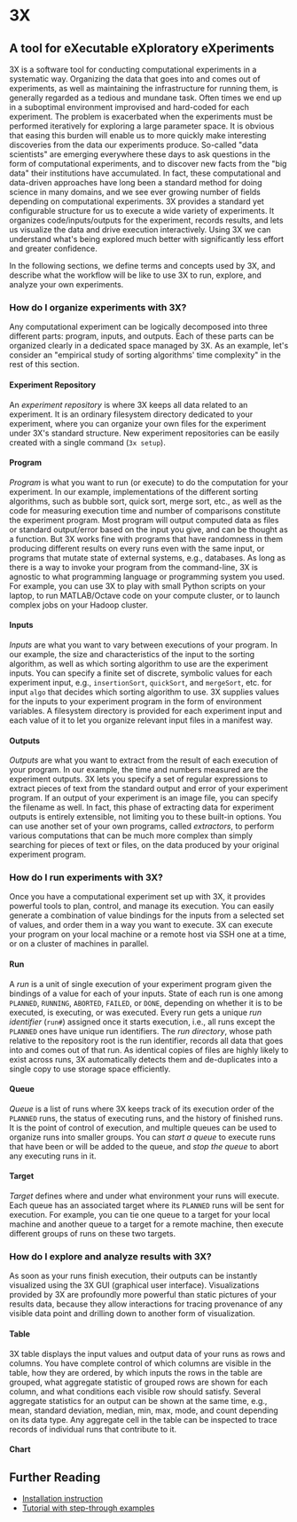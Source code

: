 # <i class="icon-beaker"></i> 3X
## A tool for eXecutable eXploratory eXperiments

3X is a software tool for conducting computational experiments in a systematic way.
Organizing the data that goes into and comes out of experiments, as well as maintaining the infrastructure for running them, is generally regarded as a tedious and mundane task.
Often times we end up in a suboptimal environment improvised and hard-coded for each experiment.
The problem is exacerbated when the experiments must be performed iteratively for exploring a large parameter space.
It is obvious that easing this burden will enable us to more quickly make interesting discoveries from the data our experiments produce.
So-called "data scientists" are emerging everywhere these days to ask questions in the form of computational experiments, and to discover new facts from the "big data" their institutions have accumulated.
In fact, these computational and data-driven approaches have long been a standard method for doing science in many domains, and we see ever growing number of fields depending on computational experiments.
3X provides a standard yet configurable structure for us to execute a wide variety of experiments.
It organizes code/inputs/outputs for the experiment, records results, and lets us visualize the data and drive execution interactively.
Using 3X we can understand what's being explored much better with significantly less effort and greater confidence.


<!--

Computational experiments are everywhere these days.
As data and information abound at every corner of human activity, computational methods are becoming an integral part of our intellectual endeavor.
It became crucial nowadays not just for computer scientists or researchers who deal with computers, but also for all kinds of engineers, physical and life scientists, and even for social scientists to deal with series of experiments that crunch data to discover new knowledge.

However, computational experiments are frequently done in an ad-hoc manner, which seriously undermines their credibility as well as the experimenters' productivity.
Everyone writes his/her own set of scripts for partially automating the execution of runs and retrieval of results.
The produced logs and data are organized in some custom structure that might make sense only to those who are actively engaged in the experiment.
As the experiment evolves, or after a new person joins, or simply after some time passes, such brittle setup is almost always guaranteed to fall apart.
As code for the experiment evolves, its output format usually varies over time and these scripts must catch up with those changes and cope with existing data at the same time, quickly creating a huge maintenance burden.
Unless extraordinary rigor is put into what is often regarded as periphery to one's main problem, ad-hoc setups for experiments make it difficult to not only repeat the whole process but also observe interesting facts from the accumulated experimental results.

*3X* is a software tool that aims to introduce a systematic approach to computational experiments to improve their reliability, while increasing our productivity.
3X provides you a simple, yet flexible, standard structure to organize experiments.
Within such structure, it keeps track of all the detailed records of your runs in an obvious and efficient way, so that anyone can easily inspect individual traces and reproduce the results later.
It comes with a powerful graphical user interface (GUI) that not only visualizes the results of your experiment so far, but lets you also guide it towards a direction that needs more exploration interactively.
Since most of the functions regarding the management of experimental tasks and data are exposed transparently through its command-line interface (CLI), filesystem hierarchy and file formats.
It is very simple to plug existing systems to 3X and automate routine jobs on top of it.

Still, it is very important to understand that conducting a reliable computational experiment remains a challenging problem no matter how advanced the tool you use is.
3X is not a magical tool that automatically systematizes your experiment.
Although it provides important scaffoldings on which you can construct reliable experiments more easily, the credibility of the experiment is ultimately up to how much rigor the experimenter puts into it.
Our hope in building 3X with standard structure and common vocabulary is to make establishing a principle become much easier, and practicing it be less burdensome.

-->

In the following sections, we define terms and concepts used by 3X, and describe what the workflow will be like to use 3X to run, explore, and analyze your own experiments.


### How do I organize experiments with 3X?

Any computational experiment can be logically decomposed into three different parts: program, inputs, and outputs.
Each of these parts can be organized clearly in a dedicated space managed by 3X.
As an example, let's consider an "empirical study of sorting algorithms' time complexity" in the rest of this section.

#### Experiment Repository
An *experiment repository* is where 3X keeps all data related to an experiment.
It is an ordinary filesystem directory dedicated to your experiment, where you can organize your own files for the experiment under 3X's standard structure.
New experiment repositories can be easily created with a single command (`3x setup`).

#### Program
*Program* is what you want to run (or execute) to do the computation for your experiment.
In our example, implementations of the different sorting algorithms, such as bubble sort, quick sort, merge sort, etc., as well as the code for measuring execution time and number of comparisons constitute the experiment program.
Most program will output computed data as files or standard output/error based on the input you give, and can be thought as a function.
But 3X works fine with programs that have randomness in them producing different results on every runs even with the same input, or programs that mutate state of external systems, e.g., databases.
As long as there is a way to invoke your program from the command-line, 3X is agnostic to what programming language or programming system you used.
For example, you can use 3X to play with small Python scripts on your laptop, to run MATLAB/Octave code on your compute cluster, or to launch complex jobs on your Hadoop cluster.

#### Inputs
*Inputs* are what you want to vary between executions of your program.
In our example, the size and characteristics of the input to the sorting algorithm, as well as which sorting algorithm to use are the experiment inputs.
You can specify a finite set of discrete, symbolic values for each experiment input, e.g., `insertionSort`, `quickSort`, and `mergeSort`, etc. for input `algo` that decides which sorting algorithm to use.
3X supplies values for the inputs to your experiment program in the form of environment variables.
A filesystem directory is provided for each experiment input and each value of it to let you organize relevant input files in a manifest way.

#### Outputs
*Outputs* are what you want to extract from the result of each execution of your program.
In our example, the time and numbers measured are the experiment outputs.
3X lets you specify a set of regular expressions to extract pieces of text from the standard output and error of your experiment program.
If an output of your experiment is an image file, you can specify the filename as well.
In fact, this phase of extracting data for experiment outputs is entirely extensible, not limiting you to these built-in options.
You can use another set of your own programs, called *extractors*, to perform various computations that can be much more complex than simply searching for pieces of text or files, on the data produced by your original experiment program.



### How do I run experiments with 3X?

Once you have a computational experiment set up with 3X, it provides powerful tools to plan, control, and manage its execution.
You can easily generate a combination of value bindings for the inputs from a selected set of values, and order them in a way you want to execute.
3X can execute your program on your local machine or a remote host via SSH one at a time, or on a cluster of machines in parallel.

#### Run
A *run* is a unit of single execution of your experiment program given the bindings of a value for each of your inputs.
State of each run is one among `PLANNED`, `RUNNING`, `ABORTED`, `FAILED`, or `DONE`, depending on whether it is to be executed, is executing, or was executed.
Every run gets a unique *run identifier* (`run#`) assigned once it starts execution, i.e., all runs except the `PLANNED` ones have unique run identifiers.
The *run directory*, whose path relative to the repository root is the run identifier, records all data that goes into and comes out of that run.
As identical copies of files are highly likely to exist across runs, 3X automatically detects them and de-duplicates into a single copy to use storage space efficiently.

#### Queue
*Queue* is a list of runs where 3X keeps track of its execution order of the `PLANNED` runs, the status of executing runs, and the history of finished runs.
It is the point of control of execution, and multiple queues can be used to organize runs into smaller groups.
You can *start a queue* to execute runs that have been or will be added to the queue, and *stop the queue* to abort any executing runs in it.

#### Target
*Target* defines where and under what environment your runs will execute.
Each queue has an associated target where its `PLANNED` runs will be sent for execution.
For example, you can tie one queue to a target for your local machine and another queue to a target for a remote machine, then execute different groups of runs on these two targets.



### How do I explore and analyze results with 3X?

As soon as your runs finish execution, their outputs can be instantly visualized using the 3X GUI (graphical user interface).
Visualizations provided by 3X are profoundly more powerful than static pictures of your results data, because they allow interactions for tracing provenance of any visible data point and drilling down to another form of visualization.

#### Table
3X table displays the input values and output data of your runs as rows and columns.
You have complete control of which columns are visible in the table, how they are ordered, by which inputs the rows in the table are grouped, what aggregate statistic of grouped rows are shown for each column, and what conditions each visible row should satisfy.
Several aggregate statistics for an output can be shown at the same time, e.g., mean, standard deviation, median, min, max, mode, and count depending on its data type.
Any aggregate cell in the table can be inspected to trace records of individual runs that contribute to it.

#### Chart



## Further Reading

* [Installation instruction](docs/install/)
* [Tutorial with step-through examples](docs/tutorial/)

<!--
* [Reference Manual](docs/manual/#readme)
-->

<link rel="stylesheet" type="text/css" href="http://netdna.bootstrapcdn.com/font-awesome/3.0.2/css/font-awesome.css">

